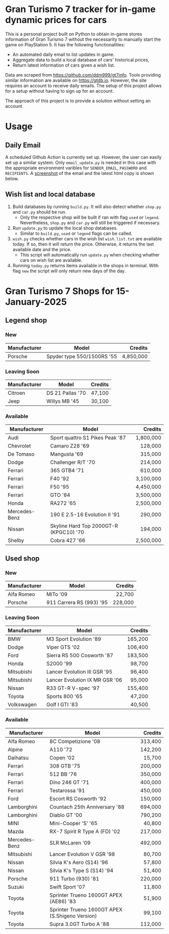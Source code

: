 # Gran Turismo 7 tracker for in-game dynamic prices for cars

This is a personal project built on Python to obtain in-game stores information of Gran Turismo 7 without the necessarity to manually start the game on PlayStation 5. It has the following functionalities:

- An automated daily email to list updates in game.
- Aggregate data to build a local database of cars' historical prices,
- Return latest information of cars given a wish list.

Data are scraped from https://github.com/ddm999/gt7info. Tools providing similar information are available on https://gtdb.io. However, the site requires an account to receive daily emails. The setup of this project allows for a setup without having to sign up for an account.

The approach of this project is to provide a solution without setting an account.

# Usage

## Daily Email

A scheduled Github Action is currently set up. However, the user can easily set up a similar system. Only `email_update.py` is needed in this case with the appropriate environment varibles for `SENDER_EMAIL`, `PASSWORD` and `RECIPIENTS`. A [screenshot](https://raw.githubusercontent.com/marcohoucheng/Gran-Turismo-7-Price-Tracker/main/data/email_screenshot.png) of the email and the latest html copy is shown below.

## Wish list and local database

1. Build databases by running `build.py`. It will also detect whether `shop.py` and `car.py` should be run.
    - Only the respective shop will be built if ran with flag `used` or `legend`. Nevertheless, `shop.py` and `car.py` will still be triggered if necessary.
2. Run `update.py` to update the local shop databases.
    - Similar to `build.py`, `used` or `legend` flags can be called.
3. `wish.py` checks whether cars in the wish list `wish_list.txt` are available today. If so, then it will return the price. Otherwise, it returns the last available date and the price.
    - This script will automatically run `update.py` when checking whather cars on wish list are available.
4. Running `today.py` returns items available in the shops in terminal. With flag `new` the script will only return new days of the day.


# Gran Turismo 7 Shops for 15-January-2025



## Legend shop

### New
 | Manufacturer | Model | Credits |
 | --- | --- | --: |
|Porsche|Spyder type 550/1500RS '55|4,850,000|

### Leaving Soon
 | Manufacturer | Model | Credits |
 | --- | --- | --: |
|Citroen|DS 21 Pallas '70|47,100|
|Jeep|Willys MB '45|30,100|

### Available
 | Manufacturer | Model | Credits |
 | --- | --- | --: |
|Audi|Sport quattro S1 Pikes Peak '87|1,800,000|
|Chevrolet|Camaro Z28 '69|128,000|
|De Tomaso|Mangusta '69|315,000|
|Dodge|Challenger R/T '70|214,000|
|Ferrari|365 GTB4 '71|610,000|
|Ferrari|F40 '92|3,100,000|
|Ferrari|F50 '95|4,450,000|
|Ferrari|GTO '84|3,500,000|
|Honda|RA272 '65|2,500,000|
|Mercedes-Benz|190 E 2.5-16 Evolution II '91|290,000|
|Nissan|Skyline Hard Top 2000GT-R (KPGC10) '70|194,000|
|Shelby|Cobra 427 '66|2,500,000|


## Used shop

### New
 | Manufacturer | Model | Credits |
 | --- | --- | --: |
|Alfa Romeo|MiTo '09|22,700|
|Porsche|911 Carrera RS (993) '95|228,000|

### Leaving Soon
 | Manufacturer | Model | Credits |
 | --- | --- | --: |
|BMW|M3 Sport Evolution '89|165,200|
|Dodge|Viper GTS '02|106,400|
|Ford|Sierra RS 500 Cosworth '87|183,500|
|Honda|S2000 '99|98,700|
|Mitsubishi|Lancer Evolution III GSR '95|96,400|
|Mitsubishi|Lancer Evolution IX MR GSR '06|95,000|
|Nissan|R33 GT-R V-spec '97|155,400|
|Toyota|Sports 800 '65|47,200|
|Volkswagen|Golf I GTI '83|40,500|

### Available
 | Manufacturer | Model | Credits |
 | --- | --- | --: |
|Alfa Romeo|8C Competizione '08|313,400|
|Alpine|A110 '72|142,200|
|Daihatsu|Copen '02|15,700|
|Ferrari|308 GTB '75|200,000|
|Ferrari|512 BB '76|350,000|
|Ferrari|Dino 246 GT '71|400,000|
|Ferrari|Testarossa '91|450,000|
|Ford|Escort RS Cosworth '92|150,000|
|Lamborghini|Countach 25th Anniversary '88|694,000|
|Lamborghini|Diablo GT '00|790,200|
|MINI|Mini-Cooper 'S' '65|40,800|
|Mazda|RX-7 Spirit R Type A (FD) '02|217,000|
|Mercedes-Benz|SLR McLaren '09|492,000|
|Mitsubishi|Lancer Evolution V GSR '98|80,700|
|Nissan|Silvia K's Aero (S14) '96|57,800|
|Nissan|Silvia K's Type S (S14) '94|51,400|
|Porsche|911 Turbo (930) '81|220,000|
|Suzuki|Swift Sport '07|11,800|
|Toyota|Sprinter Trueno 1600GT APEX (AE86) '83|51,900|
|Toyota|Sprinter Trueno 1600GT APEX (S.Shigeno Version)|99,100|
|Toyota|Supra 3.0GT Turbo A '88|112,000|
